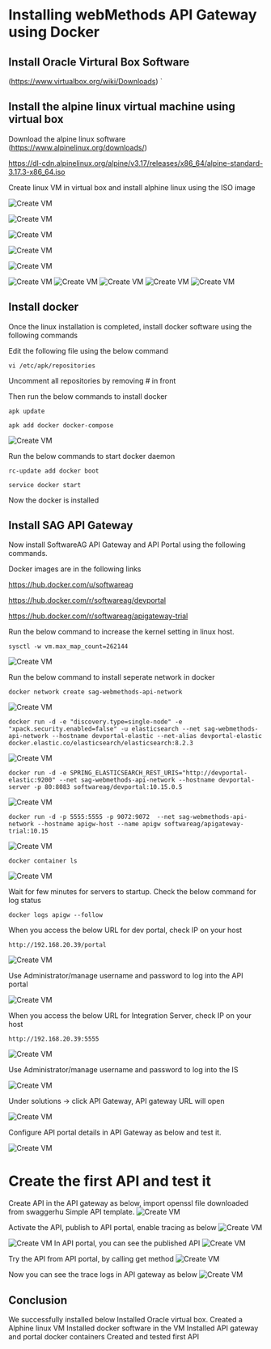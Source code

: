 # Installing webMethods API Gateway using Docker

## Install Oracle Virtural Box Software

(https://www.virtualbox.org/wiki/Downloads)
`
## Install the alpine linux virtual machine using virtual box

Download the alpine linux software
(https://www.alpinelinux.org/downloads/)

https://dl-cdn.alpinelinux.org/alpine/v3.17/releases/x86_64/alpine-standard-3.17.3-x86_64.iso

Create linux VM in virtual box and install alphine linux using the ISO image

![Create VM](/images/install/linux-vm-0.jpg)

![Create VM](/images/install/linux-vm.jpg)

![Create VM](/images/install/linux-vm-1.jpg)

![Create VM](/images/install/linux-vm-2.jpg)

![Create VM](/images/install/linux-vm-3.jpg)

![Create VM](/images/install/linux-vm-4.jpg)
![Create VM](/images/install/linux-vm-5.jpg)
![Create VM](/images/install/linux-vm-6.jpg)
![Create VM](/images/install/linux-vm-7.jpg)
![Create VM](/images/install/linux-vm-8.jpg)

## Install docker
Once the linux installation is completed, install docker software using the following commands

Edit the following file using the below command

```vi /etc/apk/repositories```

Uncomment all repositories by removing # in front

Then run the below commands to install docker

```
apk update
```

```
apk add docker docker-compose
```
![Create VM](/images/install/docker-2.jpg)


Run the below commands to start docker daemon
```
rc-update add docker boot
```
```
service docker start
```

Now the docker is installed

## Install SAG API Gateway
Now install SoftwareAG API Gateway and API Portal using the following commands.

Docker images are in the following links

https://hub.docker.com/u/softwareag

https://hub.docker.com/r/softwareag/devportal

https://hub.docker.com/r/softwareag/apigateway-trial


Run the below command to increase the kernel setting in linux host.
```
sysctl -w vm.max_map_count=262144
```
![Create VM](/images/install/docker-3-map-setting.jpg)


Run the below command to install seperate network in docker

```
docker network create sag-webmethods-api-network
```
![Create VM](/images/install/docker-3-create-network.jpg)


```
docker run -d -e "discovery.type=single-node" -e "xpack.security.enabled=false" -u elasticsearch --net sag-webmethods-api-network --hostname devportal-elastic --net-alias devportal-elastic docker.elastic.co/elasticsearch/elasticsearch:8.2.3
```

![Create VM](/images/install/docker-5-elastic-docker.jpg)



```
docker run -d -e SPRING_ELASTICSEARCH_REST_URIS="http://devportal-elastic:9200" --net sag-webmethods-api-network --hostname devportal-server -p 80:8083 softwareag/devportal:10.15.0.5
```

![Create VM](/images/install/docker-4-dev-portal-docker.jpg)



```
docker run -d -p 5555:5555 -p 9072:9072  --net sag-webmethods-api-network --hostname apigw-host --name apigw softwareag/apigateway-trial:10.15
```


![Create VM](/images/install/docker-6.jpg)


```
docker container ls
```

![Create VM](/images/install/docker-7.jpg)

Wait for few minutes for servers to startup. Check the below command for log status


```
docker logs apigw --follow
```

When you access the below URL for dev portal, check IP on your host

```
http://192.168.20.39/portal
```

![Create VM](/images/install/docker-8.jpg)

Use Administrator/manage username and password to log into the API portal

![Create VM](/images/install/docker-10.jpg)

When you access the below URL for Integration Server, check IP on your host

```
http://192.168.20.39:5555
```

![Create VM](/images/install/docker-9.jpg)

Use Administrator/manage username and password to log into the IS

![Create VM](/images/install/docker-11.jpg)

Under solutions -> click API Gateway, API gateway URL will open

![Create VM](/images/install/api-1.jpg)

Configure API portal details in API Gateway as below and test it.

![Create VM](/images/install/api-2.jpg)

# Create the first API and test it

Create API in the API gateway as below, import openssl file downloaded from swaggerhu Simple API template.
![Create VM](/images/install/api-3.jpg)

Activate the API, publish to API portal, enable tracing as below
![Create VM](/images/install/api-4.jpg)


![Create VM](/images/install/api-5.jpg)
In API portal, you can see the published API
![Create VM](/images/install/api-6.jpg)

Try the API from API portal, by calling get method
![Create VM](/images/install/api-7.jpg)

Now you can see the trace logs in API gateway as below
![Create VM](/images/install/api-8.jpg)

## Conclusion

We successfully installed below
Installed Oracle virtual box.
Created a Alphine linux VM
Installed docker software in the VM
Installed API gateway and portal docker containers
Created and tested first API





